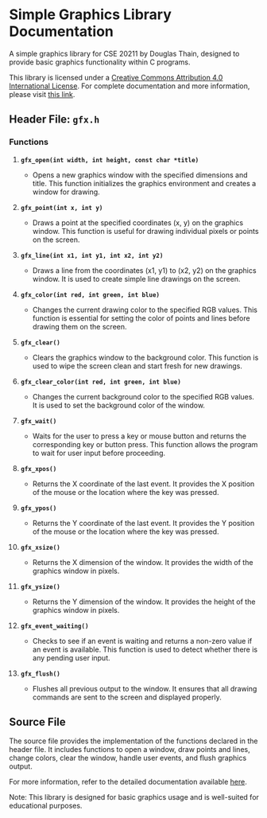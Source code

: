 # Simple Graphics Library Documentation

A simple graphics library for CSE 20211 by Douglas Thain, designed to provide basic graphics functionality within C programs.

This library is licensed under a [Creative Commons Attribution 4.0 International License](https://creativecommons.org/licenses/by/4.0/). For complete documentation and more information, please visit [this link](http://www.nd.edu/~dthain/courses/cse20211/fall2013/gfx).

## Header File: `gfx.h`

### Functions

1. **`gfx_open(int width, int height, const char *title)`**
   - Opens a new graphics window with the specified dimensions and title. This function initializes the graphics environment and creates a window for drawing.

2. **`gfx_point(int x, int y)`**
   - Draws a point at the specified coordinates (x, y) on the graphics window. This function is useful for drawing individual pixels or points on the screen.

3. **`gfx_line(int x1, int y1, int x2, int y2)`**
   - Draws a line from the coordinates (x1, y1) to (x2, y2) on the graphics window. It is used to create simple line drawings on the screen.

4. **`gfx_color(int red, int green, int blue)`**
   - Changes the current drawing color to the specified RGB values. This function is essential for setting the color of points and lines before drawing them on the screen.

5. **`gfx_clear()`**
   - Clears the graphics window to the background color. This function is used to wipe the screen clean and start fresh for new drawings.

6. **`gfx_clear_color(int red, int green, int blue)`**
   - Changes the current background color to the specified RGB values. It is used to set the background color of the window.

7. **`gfx_wait()`**
   - Waits for the user to press a key or mouse button and returns the corresponding key or button press. This function allows the program to wait for user input before proceeding.

8. **`gfx_xpos()`**
   - Returns the X coordinate of the last event. It provides the X position of the mouse or the location where the key was pressed.

9. **`gfx_ypos()`**
   - Returns the Y coordinate of the last event. It provides the Y position of the mouse or the location where the key was pressed.

10. **`gfx_xsize()`**
    - Returns the X dimension of the window. It provides the width of the graphics window in pixels.

11. **`gfx_ysize()`**
    - Returns the Y dimension of the window. It provides the height of the graphics window in pixels.

12. **`gfx_event_waiting()`**
    - Checks to see if an event is waiting and returns a non-zero value if an event is available. This function is used to detect whether there is any pending user input.

13. **`gfx_flush()`**
    - Flushes all previous output to the window. It ensures that all drawing commands are sent to the screen and displayed properly.

## Source File

The source file provides the implementation of the functions declared in the header file. It includes functions to open a window, draw points and lines, change colors, clear the window, handle user events, and flush graphics output.

For more information, refer to the detailed documentation available [here](http://www.nd.edu/~dthain/courses/cse20211/fall2013/gfx).

Note: This library is designed for basic graphics usage and is well-suited for educational purposes.

